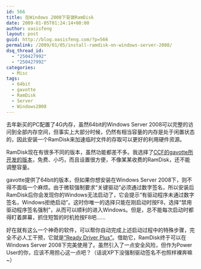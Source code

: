 ```yaml
---
id: 566
title: 在Windows 2008下安装RamDisk
date: 2009-01-05T01:24:14+00:00
author: oasisfeng
layout: post
guid: http://blog.oasisfeng.com/?p=566
permalink: /2009/01/05/install-ramdisk-on-windows-server-2008/
dsq_thread_id:
  - "250427992"
  - "250427992"
categories:
  - Misc
tags:
  - 64bit
  - gavotte
  - RamDisk
  - Server
  - Windows2008
---
```

去年新买的PC配置了4G内存，虽然64bit的Windows Server 2008可以完整的访问到全部内存空间，但事实上大部分时候，仍然有相当容量的内存是处于闲置状态的，因此安装一个RamDisk来加速临时文件的存取可以更好的利用硬件资源。

RamDisk现在有很多不同的版本，虽然功能都差不多。我选择了<a target="_blank" href="https://bbs.et8.net/bbs/showthread.php?t=906641">CCF的gavotte所开发的版本</a>，免费、小巧，而且设置很方便，不像某某收费的RamDisk，还不能调整容量。

gavotte提供了64bit的版本，但如果你想安装在Windows Server 2008下，则不得不面临一个麻烦。由于微软强制要求“关键驱动”必须通过数字签名，所以安装后RamDisk后你会发现你的Windows无法启动了，它会提示“有驱动程序未通过数字签名，Windows拒绝启动”。这时你唯一的选择只能在刚启动时按F8，选择“禁用驱动程序签名强制”，从而可以顺利的进入Windows。但是，总不能每次启动时都得盯着屏幕，抓住短暂的时机抢按F8吧……

好在就有这么一个神奇的软件，可以帮你自动完成上述启动过程中的特殊步骤，完全不必人工干预，它就是<a target="_blank" href="http://citadel.x10hosting.com/readydriverplus/">“Ready Driver Plus”</a>。借助它，RamDisk终于可以在Windows Server 2008下完美使用了。虽然引入了一点安全风险，但作为Power User的你，应该不用担心这一点吧？（话说XP下没强制驱动签名不也照样裸奔嘛~）